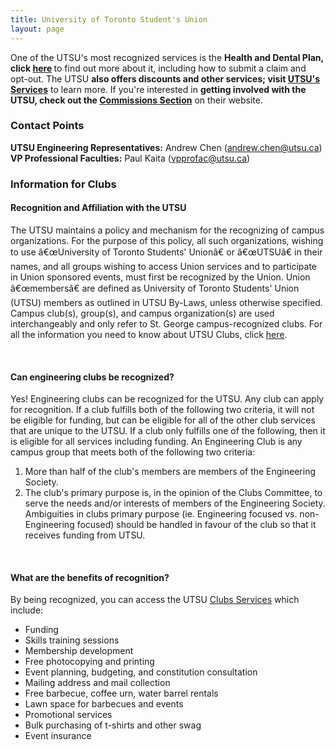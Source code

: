 ```yaml
---
title: University of Toronto Student's Union
layout: page
---
```


<p>One of the UTSU's most recognized services is the <strong>Health and Dental Plan, click <a href="http://studentcare.ca/rte/en/IHaveAPlan_UTSU_Home">here</a> </strong>to find out more about it, including how to submit a claim and opt-out. The UTSU <strong>also offers discounts and other services; visit <a href="https://www.utsu.ca/services/">UTSU's Services</a></strong> to learn more. If you're interested in <strong>getting involved with the UTSU, check out the <a href="https://www.utsu.ca/commissions/">Commissions Section</a></strong> on their website.</p>
<h3>Contact Points</h3>
<p><strong>UTSU Engineering Representatives:</strong> Andrew Chen (<a href="mailto:andrew.chen@utsu.ca">andrew.chen@utsu.ca</a>) <br /> <strong>VP Professional Faculties:</strong> Paul Kaita (<a href="mailto:vpprofac@utsu.ca">vpprofac@utsu.ca</a>)</p>
<h3>Information for Clubs</h3>
<h4>Recognition and Affiliation with the UTSU</h4>
<p>The UTSU maintains a policy and mechanism for the recognizing of campus organizations. For the purpose of this policy, all such organizations, wishing to use â€œUniversity of Toronto Students' Unionâ€ or â€œUTSUâ€ in their names, and all groups wishing to access Union services and to participate in Union sponsored events, must first be recognized by the Union. Union â€œmembersâ€ are defined as University of Toronto Students' Union (UTSU) members as outlined in UTSU By-Laws, unless otherwise specified. Campus club(s), group(s), and campus organization(s) are used interchangeably and only refer to St. George campus-recognized clubs. For all the information you need to know about UTSU Clubs, click <a href="https://www.utsu.ca/clubs-all-you-need-to-          know/">here</a>.</p> <br>
<h4>Can engineering clubs be recognized?</h4>
<p>Yes! Engineering clubs can be recognized for the UTSU. Any club can apply for recognition. If a club fulfills both of the following two criteria, it will not be eligible for funding, but can be eligible for all of the other club services that are unique to the UTSU. If a club only fulfills one of the following, then it is eligible for all services including funding. An Engineering Club is any campus group that meets both of the following two criteria:
<ol>
    <li>More than half of the club's members are members of the Engineering Society.</li>
    <li>The club's primary purpose is, in the opinion of the Clubs Committee, to serve the needs and/or interests of members of the Engineering Society. Ambiguities in clubs primary purpose (ie. Engineering focused vs. non-Engineering focused) should be handled in favour of the club so that it receives funding from UTSU. </li>
</ol>
</p> <br>
<h4>What are the benefits of recognition?</h4>
<p>By being recognized, you can access the UTSU <a href="https://www.utsu.ca/resources-for-clubs/">Clubs Services</a> which include:
<ul>
    <li>Funding</li>
    <li>Skills training sessions</li>
    <li>Membership development</li>
    <li>Free photocopying and printing</li>
    <li>Event planning, budgeting, and constitution consultation</li>
    <li>Mailing address and mail collection</li>
    <li>Free barbecue, coffee urn, water barrel rentals</li>
    <li>Lawn space for barbecues and events</li>
    <li>Promotional services</li>
    <li>Bulk purchasing of t-shirts and other swag</li>
    <li>Event insurance</li>
</ul>
</p>